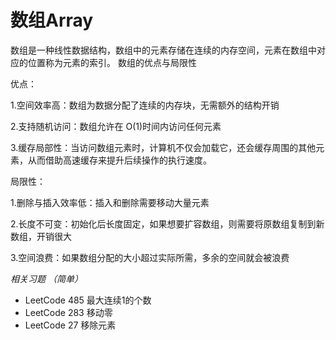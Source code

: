 # 数组Array

数组是一种线性数据结构，数组中的元素存储在连续的内存空间，元素在数组中对应的位置称为元素的索引。
数组的优点与局限性

优点：

1.空间效率高：数组为数据分配了连续的内存块，无需额外的结构开销

2.支持随机访问：数组允许在 O(1)时间内访问任何元素

3.缓存局部性：当访问数组元素时，计算机不仅会加载它，还会缓存周围的其他元素，从而借助高速缓存来提升后续操作的执行速度。

局限性：

1.删除与插入效率低：插入和删除需要移动大量元素

2.长度不可变：初始化后长度固定，如果想要扩容数组，则需要将原数组复制到新数组，开销很大

3.空间浪费：如果数组分配的大小超过实际所需，多余的空间就会被浪费

_相关习题 （简单）_
* LeetCode 485 最大连续1的个数
* LeetCode 283 移动零
* LeetCode 27 移除元素


